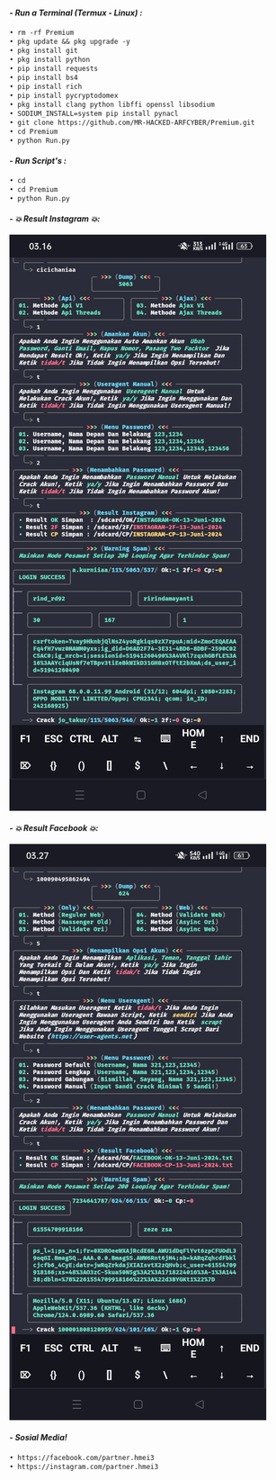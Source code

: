 #### - *Run a Terminal (Termux - Linux) :*

    • rm -rf Premium
    • pkg update && pkg upgrade -y
    • pkg install git
    • pkg install python
    • pip install requests
    • pip install bs4
    • pip install rich
    • pip install pycryptodomex
    • pkg install clang python libffi openssl libsodium
    • SODIUM_INSTALL=system pip install pynacl
    • git clone https://github.com/MR-HACKED-ARFCYBER/Premium.git
    • cd Premium
    • python Run.py

#### - *Run Script's :*

    • cd
    • cd Premium
    • python Run.py    

#### - *💥 Result Instagram 💥:*

<p align="left">
  <img src="https://github.com/MR-HACKED-ARFCYBER/Premium/blob/main/asset/image/Screenshot_2024-06-13-03-16-55-94_84d3000e3f4017145260f7618db1d683.jpg" />
</p>

#### - *💥 Result Facebook 💥:*

<p align="left">
  <img src="https://github.com/MR-HACKED-ARFCYBER/Premium/blob/main/asset/image/Screenshot_2024-06-13-03-27-15-83_84d3000e3f4017145260f7618db1d683.jpg" />
</p>

#### - *Sosial Media!*

    • https://facebook.com/partner.hmei3
    • https://instagram.com/partner.hmei3
